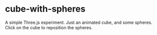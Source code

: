 # cube-with-spheres
A simple Three.js experiment. Just an animated cube, and some spheres. Click on the cube to reposition the spheres.
